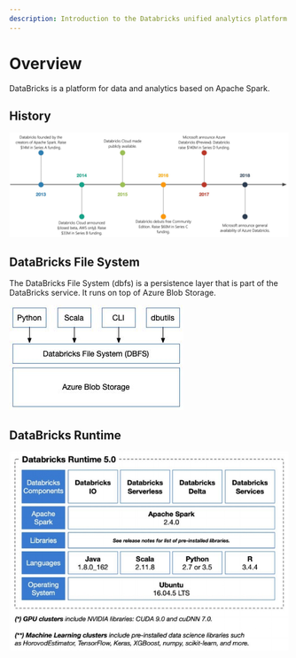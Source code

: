 ```yaml
---
description: Introduction to the Databricks unified analytics platform
---
```


# Overview

DataBricks is a platform for data and analytics based on Apache Spark.&#x20;

## History

![DataBricks Timeline (taken from https://www.taygan.co/blog/2018/12/02/azure-databricks)](<../../.gitbook/assets/image (21).png>)

## DataBricks File System

The DataBricks File System (dbfs) is a persistence layer that is part of the DataBricks service. It runs on top of Azure Blob Storage.

![](<../../.gitbook/assets/image (27).png>)

## DataBricks Runtime

![Databricks Runtime](<../../.gitbook/assets/image (11).png>)

##
